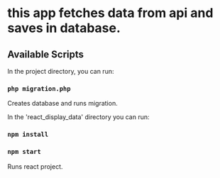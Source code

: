 # this app fetches data from api and saves in database.

[comment]: <> (## To run migration run "php migrate" from project directory.)

## Available Scripts

In the project directory, you can run:

### `php migration.php`

Creates database and runs migration.

In the 'react_display_data' directory you can run:

### `npm install`
### `npm start`

Runs react project.
